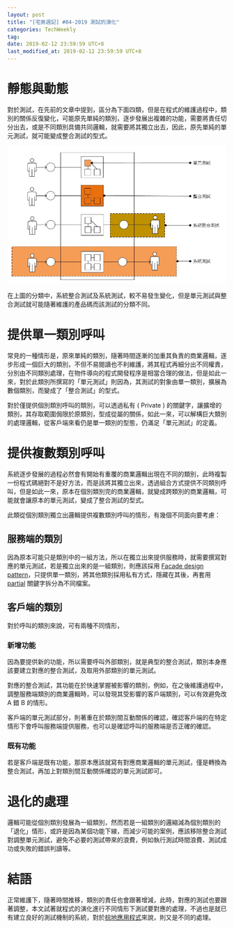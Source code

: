 ```yaml
---
layout: post
title: "[宅男週記] #04-2019 測試的演化"
categories: TechWeekly
tag: 
date: 2019-02-12 23:59:59 UTC+8 
last_modified_at: 2019-02-12 23:59:59 UTC+8 
---
```


# 靜態與動態
對於測試，在先前的文章中提到，區分為下面四類，但是在程式的維護過程中，類別的關係反復變化，可能原先單純的類別，逐步發展出複雜的功能，需要將責任切分出去，或是不同類別具備共同邏輯，就需要將其獨立出去，因此，原先單純的單元測試，就可能變成整合測試的型式。

![TypeOfTesting](/assets/2018-08-27/TypeOfTesting.jpg)

在上圖的分類中，系統整合測試及系統測試，較不易發生變化，但是單元測試與整合測試就可能隨著維護的產品碼而該測試的分類不同。

# 提供單一類別呼叫
 常見的一種情形是，原來單純的類別，隨著時間逐漸的加重其負責的商業邏輯，逐步形成一個巨大的類別，不但不易閱讀也不利維護，將其程式再細分出不同權責，分別由不同類別處理，在物件導向的程式開發程序是相當合理的做法，但是如此一來，對於此類別所撰寫的「單元測試」則因為，其測試的對象由單一類別，擴展為數個類別，而變成了「整合測試」的型式。

 對於僅提供個別類別呼叫的類別，可以透過私有 ( Private ) 的關鍵字，讓擴增的類別，其存取範圍侷限於原類別，型成從屬的關係，如此一來，可以解構巨大類別的處理邏輯，從客戶端來看仍是單一類別的型態，仍滿足「單元測試」的定義。

 # 提供複數類別呼叫
 系統逐步發展的過程必然會有開始有重覆的商業邏輯出現在不同的類別，此時複製一份程式碼絕對不是好方法，而是該將其獨立出來，透過組合方式提供不同類別呼叫，但是如此一來，原本在個別類別完的商業邏輯，就變成跨類別的商業邏輯，可能就會讓原本的單元測試，變成了整合測試的型式。

 此類從個別類別獨立出邏輯提供複數類別呼叫的情形，有幾個不同面向要考慮：
 
 ## 服務端的類別
 因為原本可能只是類別中的一組方法，所以在獨立出來提供服務時，就需要撰寫對應的單元測試，若是獨立出來的是一組類別，則應該採用 [Facade design pattern][facade]，只提供單一類別，將其他類別採用私有方式，隱藏在其後，再套用 [partial][partial] 關鍵字拆分為不同檔案。

 ## 客戶端的類別
 對於呼叫的類別來說，可有兩種不同情形，

 ### 新增功能
 因為要提供新的功能，所以需要呼叫外部類別，就是典型的整合測試，類別本身應該要建立對應的整合測試，及取用外部類別的單元測試。

 對應的整合測試，其功能在於快速掌握被影響的類別，例如，在之後維護過程中，調整服務端類別的商業邏輯時，可以發現其受影響的客戶端類別，可以有效避免改 A 錯 B 的情形。
 
 客戶端的單元測試部分，則著重在於類別間互動關係的確認，確認客戶端的在特定情形下會呼叫服務端提供服務，也可以是確認呼叫的服務端是否正確的確認。

 ### 既有功能
 若是客戶端是既有功能，那原本應該就寫有對應商業邏輯的單元測試，僅是轉換為整合測試，再加上對類別間互動關係確認的單元測試即可。

# 退化的處理
邏輯可能從個別類別發展為一組類別，然而若是一組類別的邏縮減為個別類別的「退化」情形，或許是因為某個功能下線，而減少可能的案例，應該移除整合測試對調整單元測試，避免不必要的測試帶來的浪費，例如執行測試時間浪費、測試成功或失敗的錯誤判讀等。

# 結語
正常維護下，隨著時間推移，類別的責任也會跟著增減，此時，對應的測試也要跟著調整，本文試著就程式的演化進行不同情形下測試要對應的處理，不過也是就已有建立良好的測試機制的系統，對於[棕地應用程式][brownfield]來說，則又是不同的處理。

[brownfield]:https://dotblogs.com.tw/pandachris/2015/12/02/brownfield-application-development-in-dotnet-1 "棕地應用程式"

 [facade]:https://zh.wikipedia.org/wiki/%E5%A4%96%E8%A7%80%E6%A8%A1%E5%BC%8F "外觀模式"
 [partial]:https://docs.microsoft.com/zh-tw/dotnet/csharp/language-reference/keywords/partial-type "部分型別 (C# 參考)"